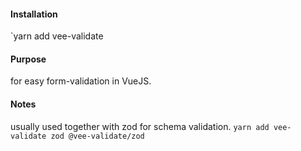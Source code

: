 #### Installation
`yarn add vee-validate

#### Purpose
for easy form-validation in VueJS.

#### Notes
usually used together with zod for schema validation.
`yarn add vee-validate zod @vee-validate/zod`